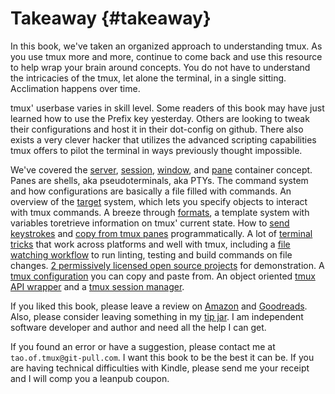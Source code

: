 # Takeaway {#takeaway}

In this book, we've taken an organized approach to understanding tmux. As you
use tmux more and more, continue to come back and use this resource to help wrap
your brain around concepts. You do not have to understand the intricacies of the
tmux, let alone the terminal, in a single sitting. Acclimation happens over
time.

tmux' userbase varies in skill level. Some readers of this book may have just
learned how to use the Prefix key yesterday. Others are looking to tweak their
configurations and host it in their dot-config on github. There also exists a
very clever hacker that utilizes the advanced scripting capabilities tmux
offers to pilot the terminal in ways previously thought impossible.

We've covered the [server](#server), [session](#sessions), [window](#windows),
and [pane](#panes) container concept. Panes are shells, aka pseudoterminals, aka
PTYs. The command system and how configurations are basically a file filled with
commands. An overview of the [target](#targets) system, which lets you specify
objects to interact with tmux commands. A breeze through [formats](#formats), a
template system with variables toretrieve information on tmux' current state.
How to [send keystrokes](#send-keys) and [copy from tmux panes](#capture-pane)
programmatically. A lot of [terminal tricks](#tips-and-tricks) that work across
platforms and well with tmux, including a [file watching workflow](#file-watching)
to run linting, testing and build commands on file changes. [2 permissively licensed open source projects](#example-projects) for demonstration. A [tmux configuration](https://www.github.com/tony/.tmux-config)
you can copy and paste from. An object oriented [tmux API wrapper](https://libtmux.git-pull.com)
and a [tmux session manager](https://tmuxp.git-pull.com).

If you liked this book, please leave a review on [Amazon](http://amzn.to/2gPfRhC) and
[Goodreads](https://www.goodreads.com/book/show/33246223-the-tao-of-tmux). Also,
please consider leaving something in my [tip jar](https://www.git-pull.com/support.html).
I am independent software developer and author and need all the help I can get.

If you found an error or have a suggestion, please contact me at
`tao.of.tmux@git-pull.com`. I want this book to be the best it can be.
If you are having technical difficulties with Kindle, please send me your
receipt and I will comp you a leanpub coupon.
